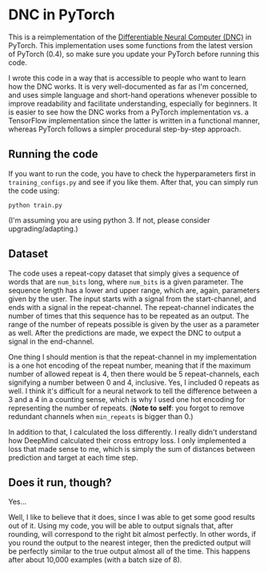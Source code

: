 # DNC in PyTorch
This is a reimplementation of the [Differentiable Neural Computer (DNC)](https://deepmind.com/blog/differentiable-neural-computers/) in PyTorch.
This implementation uses some functions from the latest version of PyTorch (0.4),
so make sure you update your PyTorch before running this code.

I wrote this code in a way that is accessible to people who want to learn how the DNC works.
It is very well-documented as far as I'm concerned, and uses simple language and short-hand operations whenever possible
to improve readability and facilitate understanding, especially for beginners.
It is easier to see how the DNC works from a PyTorch implementation vs. a TensorFlow implementation
since the latter is written in a functional manner, whereas PyTorch follows a simpler procedural step-by-step approach.

## Running the code
If you want to run the code, you have to check the hyperparameters first in `training_configs.py` and see if you like them.
After that, you can simply run the code using:

```
python train.py
```

(I'm assuming you are using python 3. If not, please consider upgrading/adapting.)

## Dataset
The code uses a repeat-copy dataset that simply gives a sequence of words that are `num_bits` long,
where `num_bits` is a given parameter.
The sequence length has a lower and upper range, which are, again, parameters given by the user.
The input starts with a signal from the start-channel, and ends with a signal in the repeat-channel.
The repeat-channel indicates the number of times that this sequence has to be repeated as an output.
The range of the number of repeats possible is given by the user as a parameter as well.
After the predictions are made, we expect the DNC to output a signal in the end-channel.

One thing I should mention is that the repeat-channel in my implementation is a one hot encoding of the repeat number,
meaning that if the maximum number of allowed repeat is 4, then there would be 5 repeat-channels,
each signifying a number between 0 and 4, inclusive. Yes, I included 0 repeats as well.
I think it's difficult for a neural network to tell the difference between a 3 and a 4 in a counting sense,
which is why I used one hot encoding for representing the number of repeats.
(**Note to self**: you forgot to remove redundant channels when `min_repeats` is bigger than 0.)

In addition to that, I calculated the loss differently. I really didn't understand how DeepMind calculated their cross entropy loss.
I only implemented a loss that made sense to me, which is simply the sum of distances between prediction and target at each time step.

## Does it run, though?
Yes...

Well, I like to believe that it does, since I was able to get some good results out of it.
Using my code, you will be able to output signals that, after rounding, will correspond to the right bit almost perfectly.
In other words, if you round the output to the nearest integer,
then the predicted output will be perfectly similar to the true output almost all of the time.
This happens after about 10,000 examples (with a batch size of 8).
